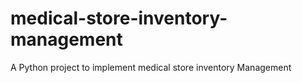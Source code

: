 # medical-store-inventory-management
A Python project to implement medical store inventory Management
